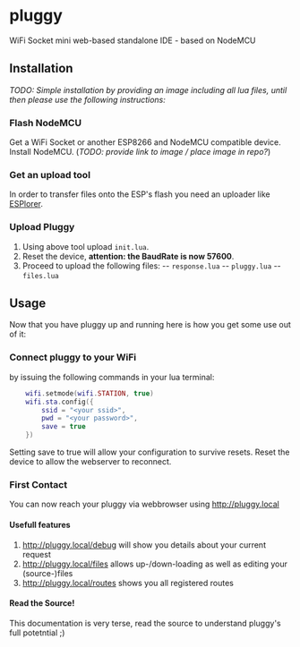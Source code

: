 # pluggy
WiFi Socket mini web-based standalone IDE - based on NodeMCU

## Installation
_TODO: Simple installation by providing an image including all lua files, until then please use the following instructions:_

### Flash NodeMCU
Get a WiFi Socket or another ESP8266 and NodeMCU compatible device.
Install NodeMCU. (_TODO: provide link to image / place image in repo?_)

### Get an upload tool
In order to transfer files onto the ESP's flash you need an uploader like [ESPlorer](https://esp8266.ru/esplorer/).

### Upload Pluggy
1. Using above tool upload `init.lua`.
1. Reset the device, __attention: the BaudRate is now 57600__.
1. Proceed to upload the following files:
-- `response.lua`
-- `pluggy.lua`
-- `files.lua`

## Usage
Now that you have pluggy up and running here is how you get some use out of it:

### Connect pluggy to your WiFi
by issuing the following commands in your lua terminal:
```lua
    wifi.setmode(wifi.STATION, true)
    wifi.sta.config({
        ssid = "<your ssid>",
        pwd = "<your password>",
        save = true
    })
```
Setting save to true will allow your configuration to survive resets.
Reset the device to allow the webserver to reconnect.

### First Contact
You can now reach your pluggy via webbrowser using http://pluggy.local

#### Usefull features
1. http://pluggy.local/debug will show you details about your current request
1. http://pluggy.local/files allows up-/down-loading as well as editing your (source-)files
1. http://pluggy.local/routes shows you all registered routes

#### Read the Source!
This documentation is very terse, read the source to understand pluggy's full potetntial ;)

